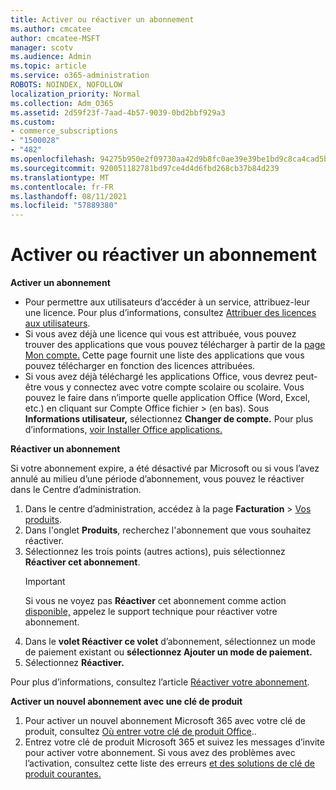 ```yaml
---
title: Activer ou réactiver un abonnement
ms.author: cmcatee
author: cmcatee-MSFT
manager: scotv
ms.audience: Admin
ms.topic: article
ms.service: o365-administration
ROBOTS: NOINDEX, NOFOLLOW
localization_priority: Normal
ms.collection: Adm_O365
ms.assetid: 2d59f23f-7aad-4b57-9039-0bd2bbf929a3
ms.custom:
- commerce_subscriptions
- "1500028"
- "482"
ms.openlocfilehash: 94275b950e2f09730aa42d9b8fc0ae39e39be1bd9c8ca4cad5b20926b263fca2
ms.sourcegitcommit: 920051182781bd97ce4d4d6fbd268cb37b84d239
ms.translationtype: MT
ms.contentlocale: fr-FR
ms.lasthandoff: 08/11/2021
ms.locfileid: "57889380"
---
```

# <a name="activate-or-reactivate-a-subscription"></a>Activer ou réactiver un abonnement

**Activer un abonnement**

- Pour permettre aux utilisateurs d’accéder à un service, attribuez-leur une licence. Pour plus d’informations, consultez [Attribuer des licences aux utilisateurs](https://docs.microsoft.com/microsoft-365/admin/manage/assign-licenses-to-users).
- Si vous avez déjà une licence qui vous est attribuée, vous pouvez trouver des applications que vous pouvez télécharger à partir de la [page Mon compte.](https://portal.office.com/account/#installs) Cette page fournit une liste des applications que vous pouvez télécharger en fonction des licences attribuées.
- Si vous avez déjà téléchargé les applications Office, vous devrez peut-être vous y connectez avec votre compte scolaire ou scolaire. Vous pouvez le faire dans n’importe quelle application Office (Word, Excel, etc.) en cliquant sur Compte Office fichier  >   (en bas). Sous **Informations utilisateur,** sélectionnez **Changer de compte.** Pour plus d’informations, [voir Installer Office applications.](https://docs.microsoft.com/microsoft-365/admin/setup/install-applications)

**Réactiver un abonnement**

Si votre abonnement expire, a été désactivé par Microsoft ou si vous l’avez annulé au milieu d’une période d’abonnement, vous pouvez le réactiver dans le Centre d’administration.
  
1. Dans le centre d’administration, accédez à la page **Facturation** > [Vos produits](https://go.microsoft.com/fwlink/p/?linkid=842054).
2. Dans l'onglet **Produits**, recherchez l'abonnement que vous souhaitez réactiver.
3. Sélectionnez les trois points (autres actions), puis sélectionnez **Réactiver cet abonnement**.
    > [!IMPORTANT]
    > Si vous ne voyez pas **Réactiver** cet abonnement comme action [disponible,](https://go.microsoft.com/fwlink/p/?linkid=518322) appelez le support technique pour réactiver votre abonnement.
4. Dans le **volet Réactiver ce volet** d’abonnement, sélectionnez un mode de paiement existant ou **sélectionnez Ajouter un mode de paiement.**
5. Sélectionnez **Réactiver.**

Pour plus d’informations, consultez l’article [Réactiver votre abonnement](https://docs.microsoft.com/microsoft-365/commerce/subscriptions/reactivate-your-subscription).

**Activer un nouvel abonnement avec une clé de produit**

1. Pour activer un nouvel abonnement Microsoft 365 avec votre clé de produit, consultez [Où entrer votre clé de produit Office](https://support.office.com/article/where-to-enter-your-office-product-key-0a82e5ae-739e-4b92-a6f4-2ec780c185db)..
2. Entrez votre clé de produit Microsoft 365 et suivez les messages d’invite pour activer votre abonnement. Si vous avez des problèmes avec l’activation, consultez cette liste des erreurs [et des solutions de clé de produit courantes.](https://docs.microsoft.com/microsoft-365/commerce/product-key-errors-and-solutions)